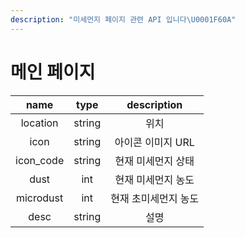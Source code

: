```yaml
---
description: "미세먼지 페이지 관련 API 입니다\U0001F60A"
---
```


# 메인 페이지

| name | type | description |
| :---: | :---: | :---: |
| location | string | 위치 |
| icon | string | 아이콘 이미지 URL |
| icon\_code | string | 현재 미세먼지 상태 |
| dust | int | 현재 미세먼지 농도 |
| microdust | int | 현재 초미세먼지 농도 |
| desc | string | 설명 |

